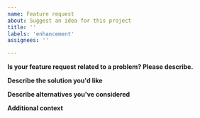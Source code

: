 ```yaml
---
name: Feature request
about: Suggest an idea for this project
title: ''
labels: 'enhancement'
assignees: ''

---
```


**Is your feature request related to a problem? Please describe.**
<!-- Describe what the problem is. For example, “I'm always frustrated when [...]”. -->

**Describe the solution you'd like**
<!-- Describe what you want to happen. -->

**Describe alternatives you've considered**
<!-- Describe any alternative solutions or features you've considered. -->

**Additional context**
<!-- Add any other context or screenshots about the feature request in this section. -->

